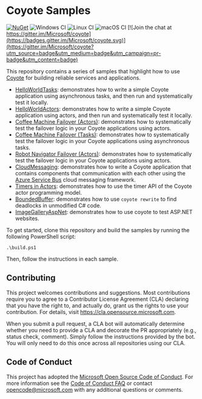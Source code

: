 # Coyote Samples

[![NuGet](https://img.shields.io/nuget/v/Microsoft.Coyote.svg)](https://www.nuget.org/packages/Microsoft.Coyote/)
![Windows CI](https://github.com/microsoft/coyote-samples/workflows/Windows%20CI/badge.svg)
![Linux CI](https://github.com/microsoft/coyote-samples/workflows/Linux%20CI/badge.svg)
![macOS CI](https://github.com/microsoft/coyote-samples/workflows/macOS%20CI/badge.svg)
[![Join the chat at https://gitter.im/Microsoft/coyote](https://badges.gitter.im/Microsoft/coyote.svg)](https://gitter.im/Microsoft/coyote?utm_source=badge&utm_medium=badge&utm_campaign=pr-badge&utm_content=badge)

This repository contains a series of samples that highlight how to use
[Coyote](https://github.com/microsoft/coyote) for building reliable services and applications.

- [HelloWorldTasks](./HelloWorldTasks): demonstrates how to write a simple Coyote application using asynchronous tasks, and then run and systematically test it locally.
- [HelloWorldActors](./HelloWorldActors): demonstrates how to write a simple Coyote application using actors, and then run and systematically test it locally.
- [Coffee Machine Failover (Actors)](./CoffeeMachineActors): demonstrates how to systematically test the failover logic in your Coyote applications using actors.
- [Coffee Machine Failover (Tasks)](./CoffeeMachineTasks): demonstrates how to systematically test the failover logic in your Coyote applications using asynchronous tasks.
- [Robot Navigator Failover (Actors)](./DrinksServingRobotActors): demonstrates how to systematically test the failover logic in your Coyote applications using actors.
- [CloudMessaging](./CloudMessaging): demonstrates how to write a Coyote application that contains components that communication with each other using the [Azure Service Bus](https://azure.microsoft.com/en-us/services/service-bus/) cloud messaging framework.
- [Timers in Actors](./Timers): demonstrates how to use the timer API of the Coyote actor programming model.
- [BoundedBuffer](./BoundedBuffer): demonstrates how to use `coyote rewrite` to find deadlocks in unmodified C# code.
- [ImageGalleryAspNet](./ImageGalleryAspNet): demonstrates how to use coyote to test ASP.NET websites.

To get started, clone this repository and build the samples by running the following PowerShell script:
```
.\build.ps1
```

Then, follow the instructions in each sample.

## Contributing
This project welcomes contributions and suggestions. Most contributions require you to agree to a
Contributor License Agreement (CLA) declaring that you have the right to, and actually do, grant us
the rights to use your contribution. For details, visit https://cla.opensource.microsoft.com.

When you submit a pull request, a CLA bot will automatically determine whether you need to provide
a CLA and decorate the PR appropriately (e.g., status check, comment). Simply follow the instructions
provided by the bot. You will only need to do this once across all repositories using our CLA.

## Code of Conduct
This project has adopted the [Microsoft Open Source Code of Conduct](https://opensource.microsoft.com/codeofconduct/). For more information see the [Code of Conduct FAQ](https://opensource.microsoft.com/codeofconduct/faq/) or contact [opencode@microsoft.com](mailto:opencode@microsoft.com) with any additional questions or comments.
